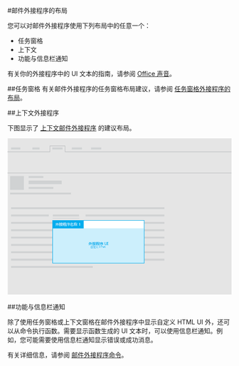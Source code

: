 #<a name="layouts-for-mail-addins"></a>邮件外接程序的布局

您可以对邮件外接程序使用下列布局中的任意一个：

- 任务窗格
- 上下文
- 功能与信息栏通知

有关你的外接程序中的 UI 文本的指南，请参阅 [Office 声音](https://msdn.microsoft.com/en-us/library/office/mt484351.aspx)。

##<a name="task-pane"></a>任务窗格
 有关邮件外接程序的任务窗格布局建议，请参阅 [任务窗格外接程序的布局](layout-for-task-pane-add-ins.md)。


##<a name="contextual-addins"></a>上下文外接程序

下图显示了 [上下文邮件外接程序](https://msdn.microsoft.com/EN-US/library/office/dn893542.aspx) 的建议布局。

![上下文邮件外接程序的布局](../../../images/mail-add-in-contextual-card.png)

##<a name="functions-with-infobar-notifications"></a>功能与信息栏通知

除了使用任务窗格或上下文窗格在邮件外接程序中显示自定义 HTML UI 外，还可以从命令执行函数。需要显示函数生成的 UI 文本时，可以使用信息栏通知。例如，您可能需要使用信息栏通知显示错误或成功消息。 

有关详细信息，请参阅 [邮件外接程序命令](https://msdn.microsoft.com/EN-US/library/office/mt267546.aspx)。 



